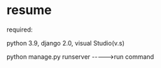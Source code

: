 # resume

required:

python 3.9,
django 2.0,
visual Studio(v.s)


python manage.py runserver ----->run command
